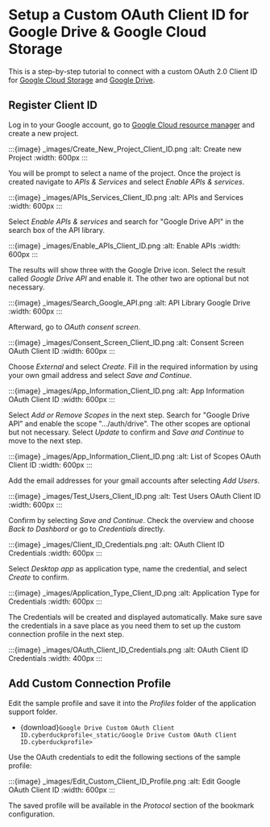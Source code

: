 Setup a Custom OAuth Client ID for Google Drive & Google Cloud Storage
===

This is a step-by-step tutorial to connect with a custom OAuth 2.0 Client ID for [Google Cloud Storage](../protocols/googlecloudstorage.md) and [Google Drive](../protocols/googledrive.md).

## Register Client ID

Log in to your Google account, go to [Google Cloud resource manager](https://console.cloud.google.com/cloud-resource-manager) and create a new project.

:::{image} _images/Create_New_Project_Client_ID.png
:alt: Create new Project
:width: 600px
:::

You will be prompt to select a name of the project. Once the project is created navigate to _APIs &  Services_ and select _Enable APIs & services_.

:::{image} _images/APIs_Services_Client_ID.png
:alt: APIs and Services
:width: 600px
:::

Select _Enable APIs & services_ and search for "Google Drive API" in the search box of the API library.

:::{image} _images/Enable_APIs_Client_ID.png
:alt: Enable APIs
:width: 600px
:::

The results will show three with the Google Drive icon. Select the result called _Google Drive API_ and enable it. The other two are optional but not necessary.

:::{image} _images/Search_Google_API.png
:alt: API Library Google Drive
:width: 600px
:::

Afterward, go to _OAuth consent screen_.

:::{image} _images/Consent_Screen_Client_ID.png
:alt: Consent Screen OAuth Client ID
:width: 600px
:::

Choose _External_ and select _Create_. Fill in the required information by using your own gmail address and select _Save and Continue_.

:::{image} _images/App_Information_Client_ID.png
:alt: App Information OAuth Client ID
:width: 600px
:::

Select _Add or Remove Scopes_ in the next step. Search for "Google Drive API" and enable the scope ".../auth/drive". The other scopes are optional but not necessary. Select _Update_ to confirm and _Save and Continue_ to move to the next step.

:::{image} _images/App_Information_Client_ID.png
:alt: List of Scopes OAuth Client ID
:width: 600px
:::

Add the email addresses for your gmail accounts after selecting _Add Users_.

:::{image} _images/Test_Users_Client_ID.png
:alt: Test Users OAuth Client ID
:width: 600px
:::

Confirm by selecting _Save and Continue_. Check the overview and choose _Back to Dashbord_ or go to _Credentials_ directly.

:::{image} _images/Client_ID_Credentials.png
:alt: OAuth Client ID Credentials
:width: 600px
:::

Select _Desktop app_ as application type, name the credential, and select _Create_ to confirm.

:::{image} _images/Application_Type_Client_ID.png
:alt: Application Type for Credentials
:width: 600px
:::

The Credentials will be created and displayed automatically. Make sure save the credentials in a save place as you need them to set up the custom connection profile in the next step.

:::{image} _images/OAuth_Client_ID_Credentials.png
:alt: OAuth Client ID Credentials
:width: 400px
:::

## Add Custom Connection Profile

Edit the sample profile and save it into the _Profiles_ folder of the application support folder.

- {download}`Google Drive Custom OAuth Client ID.cyberduckprofile<_static/Google Drive Custom OAuth Client ID.cyberduckprofile>`

Use the OAuth credentials to edit the following sections of the sample profile:

:::{image} _images/Edit_Custom_Client_ID_Profile.png
:alt: Edit Google OAuth Client ID
:width: 600px
:::

The saved profile will be available in the _Protocol_ section of the bookmark configuration. 